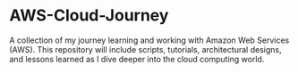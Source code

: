 # AWS-Cloud-Journey
A collection of my journey learning and working with Amazon Web Services (AWS). This repository will include scripts, tutorials, architectural designs, and lessons learned as I dive deeper into the cloud computing world.

